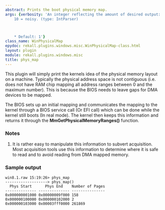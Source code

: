 ```yaml
---
abstract: Prints the boot physical memory map.
args: {verbosity: 'An integer reflecting the amount of desired output: 0 = quiet,
    10 = noisy. (type: IntParser)



    * Default: 1'}
class_name: WinPhysicalMap
epydoc: rekall.plugins.windows.misc.WinPhysicalMap-class.html
layout: plugin
module: rekall.plugins.windows.misc
title: phys_map
---
```


This plugin will simply print the kernels idea of the physical memory layout on
a machine. Typically the physical address space is not contiguous (i.e. does not
have RAM chip mapping all address ranges between 0 and the maximum number). This
is because the BIOS needs to leave gaps for DMA devices to be mapped.

The BIOS sets up an initial mapping and communicates the mapping to the kernel
through a BIOS service call (Or EFI call) which can be done while the kernel
still boots (In real mode). The kernel then keeps this information and returns
it through the **MmGetPhysicalMemoryRanges()** function.

### Notes

1. It is rather easy to manipulate this information to subvert acquisition. Most
   acquisition tools use this information to determine where it is safe to read
   and to avoid reading from DMA mapped memory.

### Sample output

```
win8.1.raw 15:19:26> phys_map
-------------------> phys_map()
  Phys Start      Phys End    Number of Pages
-------------- -------------- ---------------
0x000000001000 0x00000009f000 158
0x000000100000 0x000000102000 2
0x000000103000 0x00003fff0000 261869
```

